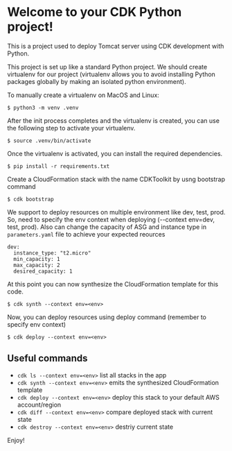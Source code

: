# Welcome to your CDK Python project!

This is a project used to deploy Tomcat server using CDK development with Python.

This project is set up like a standard Python project. We should create virtualenv for our project (virtualenv allows you to avoid installing Python packages globally by making an isolated python environment).

To manually create a virtualenv on MacOS and Linux:

```
$ python3 -m venv .venv
```

After the init process completes and the virtualenv is created, you can use the following
step to activate your virtualenv.

```
$ source .venv/bin/activate
```

Once the virtualenv is activated, you can install the required dependencies.

```
$ pip install -r requirements.txt
```

Create a CloudFormation stack with the name CDKToolkit by usng bootstrap command

```
$ cdk bootstrap
```

We support to deploy resources on multiple environment like dev, test, prod. So, need to specify the env context when deploying (--context env=dev, test, prod).
Also can change the capacity of ASG and instance type in `parameters.yaml` file to achieve your expected reources

```
dev:
  instance_type: "t2.micro"
  min_capacity: 1
  max_capacity: 2
  desired_capacity: 1
```
At this point you can now synthesize the CloudFormation template for this code.

```
$ cdk synth --context env=<env>
```

Now, you can deploy resources using deploy command (remember to specify env context)

```
$ cdk deploy --context env=<env>
```


## Useful commands

 * `cdk ls --context env=<env>`          list all stacks in the app
 * `cdk synth --context env=<env>`       emits the synthesized CloudFormation template
 * `cdk deploy --context env=<env>`      deploy this stack to your default AWS account/region
 * `cdk diff --context env=<env>`        compare deployed stack with current state
 * `cdk destroy --context env=<env>`     destriy current state

Enjoy!
